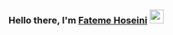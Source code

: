 ### Hello there, I'm <a href="https://github.com/fatemeHoseini1999" target="_blank">Fateme Hoseini</a> <img src="https://media.giphy.com/media/hvRJCLFzcasrR4ia7z/giphy.gif" width="25px">
